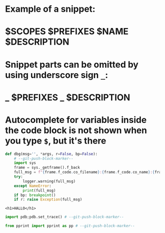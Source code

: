 # Example of a snippet:
# $SCOPES $PREFIXES $NAME $DESCRIPTION
# Snippet parts can be omitted by using underscore sign `_`:
# _ $PREFIXES _ $DESCRIPTION
# Autocomplete for variables inside the code block is not shown when you type `$`, but it's there

```python dbgfun Debug-print-function-with-lineno Debug-func-that-prints-filename-and-lineno-and-custom-msg
def dbg(msg='', *args, r=False, bp=False):
    # --git-push-block-marker--
    import sys
    frame = sys._getframe().f_back
    full_msg = f"{frame.f_code.co_filename}:{frame.f_code.co_name}:{frame.f_lineno}\r\n ->{msg} {f'{args=}' if args else ''}"
    try:
        logger.warning(full_msg)
    except NameError:
        print(full_msg)
    if bp: breakpoint()
    if r: raise Exception(full_msg)

```

```html,django-html hallodgb insert-debug-h1
<h1>HALLO</h1>
```

```python pdb
import pdb;pdb.set_trace() # --git-push-block-marker--
```

```python pp
from pprint import pprint as pp # --git-push-block-marker--
```
